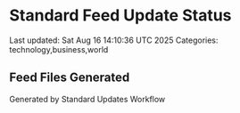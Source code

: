 # Standard Feed Update Status
Last updated: Sat Aug 16 14:10:36 UTC 2025
Categories: technology,business,world

## Feed Files Generated

Generated by Standard Updates Workflow
